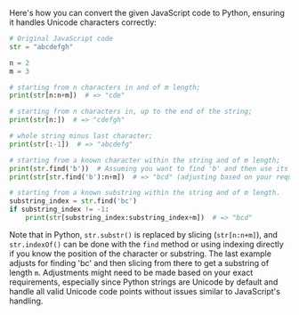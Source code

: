  Here's how you can convert the given JavaScript code to Python, ensuring it handles Unicode characters correctly:

```python
# Original JavaScript code
str = "abcdefgh"

n = 2
m = 3

# starting from n characters in and of m length;
print(str[n:n+m])  # => "cde"

# starting from n characters in, up to the end of the string;
print(str[n:])  # => "cdefgh"

# whole string minus last character;
print(str[:-1])  # => "abcdefg"

# starting from a known character within the string and of m length;
print(str.find('b'))  # Assuming you want to find 'b' and then use its index
print(str[str.find('b'):n+m])  # => "bcd" (adjusting based on your requirement)

# starting from a known substring within the string and of m length.
substring_index = str.find('bc')
if substring_index != -1:
    print(str[substring_index:substring_index+m])  # => "bcd"
```

Note that in Python, `str.substr()` is replaced by slicing (`str[n:n+m]`), and `str.indexOf()` can be done with the `find` method or using indexing directly if you know the position of the character or substring. The last example adjusts for finding 'bc' and then slicing from there to get a substring of length `m`. Adjustments might need to be made based on your exact requirements, especially since Python strings are Unicode by default and handle all valid Unicode code points without issues similar to JavaScript's handling.
